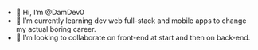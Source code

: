 - 👋 Hi, I’m @DamDev0
- 🌱 I’m currently learning dev web full-stack and mobile apps to change my actual boring career. 
- 💞️ I’m looking to collaborate on front-end at start and then on back-end. 
<!---
DamDev08/DamDev08 is a ✨ special ✨ repository because its `README.md` (this file) appears on your GitHub profile.
You can click the Preview link to take a look at your changes.
--->
